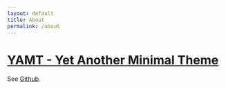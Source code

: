 ```yaml
---
layout: default
title: About
permalink: /about
---
```


# [YAMT - Yet Another Minimal Theme](https://yamt.netlify.app/)
See [Github](https://github.com/PandaSekh/Jekyll-YAMT).
